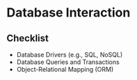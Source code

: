 # Database Interaction

## Checklist

- Database Drivers (e.g., SQL, NoSQL)
- Database Queries and Transactions
- Object-Relational Mapping (ORM)
